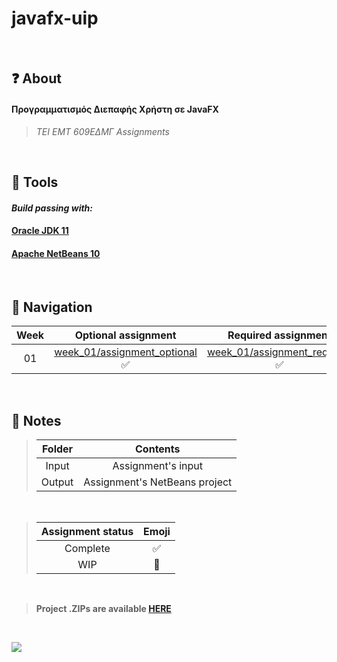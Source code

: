 # javafx-uip

<br>

## ❓ About

#### Προγραμματισμός Διεπαφής Χρήστη σε JavaFX

> *TEI EMT 609ΕΔΜΓ Assignments*

<br>

## 🔨 Tools

#### *Build passing with:*

#### [Oracle JDK 11](https://www.oracle.com/technetwork/java/javase/downloads/jdk11-downloads-5066655.html)

#### [Apache NetBeans 10](https://netbeans.apache.org/)

<br>

## 🤔 Navigation

| Week | Optional assignment | Required assignment |
| :---: | :---: | :---: |
| 01 | [week_01/assignment_optional](week_01/assignment_optional) ✅ | [week_01/assignment_required](week_01/assignment_required) ✅ |

<br>

## 📝 Notes

> | Folder | Contents |
> | :---: | :---: |
> | Input | Assignment's input |
> | Output | Assignment's NetBeans project |

<br>

> | Assignment status | Emoji |
> | :---: | :---: |
> | Complete | ✅ |
> | WIP | 🚧 |

<br>

> **Project .ZIPs are available [HERE](../../releases)**

<br>

[![](https://user-images.githubusercontent.com/19753490/53438982-b8241580-3a09-11e9-84d7-62e75fe34fca.gif)](https://www.kopimi.com/kopimi)
